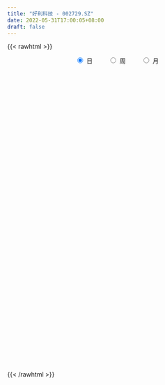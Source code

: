 ```yaml
---
title: "好利科技 - 002729.SZ"
date: 2022-05-31T17:00:05+08:00
draft: false
---
```

{{< rawhtml >}}
    <div style="text-align: center">
        <label style="padding: 1rem;"><input style="margin-right: .5rem" type="radio" name="period" value="D" checked onclick="period_change(this)">日</label>
        <label style="padding: 1rem;"><input style="margin-right: .5rem" type="radio" name="period" value="W" onclick="period_change(this)">周</label>
        <label style="padding: 1rem;"><input style="margin-right: .5rem" type="radio" name="period" value="M" onclick="period_change(this)">月</label>
    </div>
    <div id="chart" style="height: 700px;"></div> 
    <script type="text/javascript">
        const D_v = [3074.39,2770.0,2451.0,2017.0,1751.0,2435.0,2586.0,3120.4,1503.0,1823.0,2192.0,2906.0,2361.0,1801.0,1973.0,2060.0,2572.0,3441.17,2291.25,2416.0,1895.12,5010.0,2200.0,2001.0,2232.0,2864.0,9572.5,5749.0,5008.0,3368.08,1763.0,1751.0,2333.0,1383.0,2364.33,1664.62,3209.41,2954.1,1581.65,3452.1,2111.0,2391.0,4476.0,4175.07,2916.06,3120.0,2242.72,3349.0,2611.0,2837.1,1876.0,1924.79,2208.0,1683.72,1439.0,2188.0,1602.72,2815.13,2221.0,2141.0,2978.0,6154.0,2965.72,3014.01,2155.0,2495.0,4279.0,1723.0,5312.42,7880.0,4206.0,6319.0,6632.0,6608.0,2388.0,3276.0,4352.0,2719.72,3043.0,2332.17,5646.0,3361.88,7659.72,6168.64,5226.0,4041.0,2956.72,3595.37,11446.63,6573.0,9470.01,9021.06,10918.0,11367.51,7962.0,11688.69,18338.44,9422.05,12136.51,20733.91,17621.4,18722.77,10000.36,8730.6,7384.0,6807.6,5322.8,6034.4,8205.9,7756.2,10343.2,10905.8,11669.4,12933.2,15712.8,12595.54,31695.76,22799.97,20541.37,11255.8,12853.05,14949.51,13172.88,11224.2,11219.41,11266.2,9610.8,12490.03,15343.16,11999.0,7824.56,7067.71,7858.4,10310.51,14230.6,12734.65,5496.8,12161.0,6199.59,8941.7,6449.31,5151.04,5921.94,6282.0,5970.6,4073.8,5286.8,5178.0,7155.0,7036.12,5073.19,11076.8,6133.8,5896.61,7667.2,12416.43,16530.8,8451.2,3431.7,3585.56,5597.85,8231.4,7328.11,6330.21,5528.4,6517.2,12587.8,11225.59,14463.4,8851.6,6156.51,6691.9,2660.6,6348.2,3077.4,3645.11,4104.0,3143.4,3907.2,2018.2,2313.4,2828.4,2262.3,4360.5,3471.94,3904.59,6116.6,3487.0,4574.8,5894.4,3534.0,3376.2,4489.8,5570.8,6117.99,7564.8,5155.8,10338.58,6003.99,8511.82,8397.03,7675.6,5306.59,4117.23,3466.2,7325.2,9341.25,6165.68,4928.99,5503.48,5354.27,3930.8,4950.6,4334.0,7986.8,5077.59,7165.4,5569.05,4820.56,4929.0,5088.8,6511.0,7040.19,10607.6,10275.8,9898.36,11497.3,9999.19,12870.79,12844.59,17559.2,8592.8,6939.36,7202.6,9230.0,9937.0,7066.3,6293.56,5388.23,5585.0,6950.4,5934.63,12770.76,10575.2,10630.1,10338.56,33110.78,31221.17,42574.1,45295.21]
const D_histogram = [0.0,0.0291582906,0.0572242301,0.0843758963,0.0902063331,0.0835274949,0.0805528963,0.1272569957,0.1586197633,0.1405556828,0.1613805706,0.2124151755,0.2227274125,0.2133023047,0.2060964683,0.1846947058,0.1774259716,0.1666881495,0.1319801453,0.0843219504,0.049551537,0.0090610276,-0.0183240818,-0.0524315464,-0.0715121039,-0.0923276712,-0.0636809981,-0.0815361515,-0.0412365416,-0.0485875176,-0.0447208324,-0.0330113122,-0.0219407162,-0.0318651906,-0.0753329499,-0.0917769189,-0.0664970574,-0.0718690168,-0.0905383589,-0.1127132213,-0.1379442273,-0.1785019162,-0.217007204,-0.1924327446,-0.1455910472,-0.1452839995,-0.1341598731,-0.1644091904,-0.2665189146,-0.2093319307,-0.1629031781,-0.1157010277,-0.0880172,-0.0660574738,-0.0838049707,-0.1061607616,-0.1222435881,-0.0949631923,-0.0973534512,-0.1189061048,-0.1291790806,-0.1497883096,-0.16633479,-0.1845638694,-0.1769314834,-0.180904591,-0.1459270998,-0.1108391595,0.0112016925,0.20685966,0.3581208499,0.4071474141,0.4875465585,0.423135065,0.3789059166,0.316406932,0.2824026819,0.250064408,0.200750315,0.1538620307,0.1744446657,0.1888767768,0.2073799773,0.2552698356,0.2728823019,0.2558366444,0.2337923075,0.2197292598,0.3367727087,0.3699267319,0.4710491624,0.5728326685,0.6971135935,0.7352771744,0.6824939538,0.7052616157,0.8019638072,0.7905248738,0.8275275614,0.6772775001,0.4332245168,0.2040870674,0.0226484126,-0.1041176287,-0.2293002962,-0.3202403894,-0.380391718,-0.4357321463,-0.3846074815,-0.4095930371,-0.3996294184,-0.3278048559,-0.3127606935,-0.3991133745,-0.5257142764,-0.4801686842,-0.2220808563,0.0438820159,0.2299009771,0.2955486276,0.3326890301,0.4264757883,0.4196908691,0.3294852114,0.2835064297,0.1783057596,0.1170373751,0.1245405326,-0.0106000458,-0.0442436306,-0.0558023849,-0.108307049,-0.1987928204,-0.1828052904,-0.2032502389,-0.3005167203,-0.3571866793,-0.3680340982,-0.371727732,-0.3992527682,-0.3908605554,-0.3805650193,-0.3821505508,-0.3749125513,-0.4210194874,-0.4474076273,-0.4871131376,-0.4592219231,-0.468511738,-0.4963601982,-0.523038864,-0.6063822781,-0.6161063759,-0.5994713339,-0.4617978217,-0.3144128876,-0.1009420266,-0.0057053716,0.0506500427,0.1012637688,0.1434801301,0.1453461057,0.1240448571,0.086504058,0.0297064108,-0.0687983445,-0.1823801302,-0.2926603139,-0.2304116199,-0.2848486626,-0.3246798408,-0.3672063816,-0.3439002338,-0.2382878793,-0.1498985206,-0.0695761262,-0.0085728296,0.0071489745,-0.0140093603,-0.0188517683,-0.0208289751,-0.0342609169,-0.003674298,0.0420582724,0.0558620206,0.0424206992,-0.0162073219,-0.0726055779,-0.1768147722,-0.1774897939,-0.2066436469,-0.2222920785,-0.2019833661,-0.1954795596,-0.2032673932,-0.2574320097,-0.2172613488,-0.0902176682,-0.0708929769,-0.1505683927,-0.2335302507,-0.1643373932,-0.0400437986,0.0676890982,0.139456781,0.2292744984,0.2371062956,0.2666284274,0.2654706836,0.2100774791,0.1792750769,0.1548809958,0.1596800112,0.1642922327,0.147111311,0.1525741168,0.1058632621,0.1556554951,0.2029804284,0.2592171309,0.3053753723,0.3906023505,0.4030614194,0.4946981634,0.4972899327,0.4217409188,0.2466071094,0.0412867513,-0.1295269844,-0.07035197,0.0962104698,0.2024296512,0.2462901617,0.2788373585,0.289188352,0.3022944063,0.2130048095,0.138397496,0.0606339402,0.0186537717,0.0255108035,0.0504350889,0.1956666133,0.3386838905,0.3661068674,0.4381446183,0.6565391783,1.0449816207,1.3277238007,1.5991192773]
const D_fast = [0.0,0.0364478632,0.0788198602,0.1270655005,0.1554475206,0.1696505561,0.1868141816,0.2653325299,0.3363502384,0.3534250785,0.414595109,0.5187335078,0.5847275979,0.6286280662,0.6729463469,0.6977182609,0.7348060196,0.7657402349,0.764027267,0.7374495597,0.7150670305,0.676841778,0.6448756482,0.597660297,0.5607017135,0.5168042284,0.5295306519,0.4912914607,0.5212819352,0.5017840798,0.4944705569,0.4979272491,0.503512666,0.485621894,0.4233208971,0.3839326985,0.3925882956,0.369249082,0.3279451501,0.2775919824,0.2178749197,0.1326917517,0.0399346628,0.0164009361,0.0268448717,-0.0091690804,-0.0315849223,-0.1029365372,-0.2716759901,-0.2668219889,-0.2611190308,-0.2428421374,-0.2371626096,-0.2317172518,-0.2704159915,-0.3193119728,-0.3659556963,-0.3624160985,-0.3891447203,-0.4404239,-0.482991646,-0.5410479524,-0.5991781303,-0.6635481771,-0.7001486618,-0.7493479173,-0.750852201,-0.7434740506,-0.6186327755,-0.371259893,-0.1304684906,0.0203449272,0.2226307112,0.264002984,0.3145003147,0.3311030631,0.3676994835,0.3978773116,0.3987507973,0.3903280206,0.4545218221,0.5161731273,0.5865213223,0.6982286394,0.7840616812,0.8309751848,0.8673789248,0.908248192,1.109484818,1.2351205243,1.4540052454,1.6989969187,1.997556242,2.2195391164,2.3373793843,2.5364624502,2.8336555935,3.0198478785,3.2637324565,3.2828017702,3.1470549161,2.9689392336,2.793162682,2.6403672335,2.4578594919,2.2868593014,2.1316100432,1.9673365784,1.9223093728,1.794925558,1.704981822,1.6948551705,1.6317091596,1.4455781349,1.187548664,1.1130520851,1.315619699,1.5925530751,1.8360472806,1.975582088,2.0958947481,2.2963004533,2.3944382513,2.3866038965,2.4115017223,2.3508774921,2.3188684514,2.357506742,2.2197161521,2.1750116597,2.1495023092,2.0699208829,1.9297369063,1.9000231138,1.8287656055,1.656369944,1.5104033152,1.4075473717,1.3109218049,1.1835835767,1.0942606507,1.0094149319,0.9122917627,0.8258016244,0.6744398165,0.5361997697,0.374715975,0.2878017088,0.1613839593,0.0094454496,-0.1479929322,-0.3829319158,-0.5466826076,-0.6799153991,-0.6576913423,-0.5889096301,-0.4006742758,-0.3068639636,-0.2378460386,-0.1619163704,-0.0838299766,-0.0456274746,-0.0359175089,-0.0518322935,-0.1012033379,-0.2169076794,-0.3760844977,-0.5595297598,-0.5548839708,-0.6805331792,-0.8015343176,-0.9358624538,-0.9985313644,-0.9524909797,-0.9015762512,-0.8386478883,-0.7797877991,-0.7622787514,-0.7869394262,-0.7964947763,-0.803679227,-0.8256763979,-0.7960083536,-0.7397612151,-0.7119919617,-0.7148281083,-0.7775079598,-0.8520576103,-1.0004704977,-1.0455179678,-1.1263327325,-1.1975541837,-1.2277413129,-1.2701073963,-1.3287120783,-1.4472346971,-1.4613793734,-1.3568901099,-1.3552886628,-1.4726061768,-1.6139505975,-1.5858420883,-1.4715594434,-1.346904272,-1.240272394,-1.093136052,-1.0260276809,-0.9298484422,-0.8646385151,-0.8675123498,-0.8534959827,-0.839169815,-0.7944507968,-0.748765517,-0.729168611,-0.685562276,-0.7058073152,-0.6171012085,-0.519031168,-0.3979901829,-0.2754880984,-0.0926105325,0.0206138913,0.2359251761,0.3628394286,0.3927256443,0.2792436123,0.084244942,-0.1189505398,-0.0773635179,0.1132515394,0.2700781336,0.3755111846,0.4777677209,0.5604158025,0.6490954584,0.6130570639,0.5730491245,0.5104440537,0.4731273281,0.4863620608,0.5238951184,0.7180432961,0.9457315459,1.0646812397,1.2462551452,1.6287844997,2.2784723473,2.8931454774,3.5643207734]
const D_slow = [0.0,0.0072895726,0.0215956302,0.0426896042,0.0652411875,0.0861230612,0.1062612853,0.1380755342,0.1777304751,0.2128693957,0.2532145384,0.3063183323,0.3620001854,0.4153257616,0.4668498786,0.5130235551,0.557380048,0.5990520854,0.6320471217,0.6531276093,0.6655154935,0.6677807504,0.66319973,0.6500918434,0.6322138174,0.6091318996,0.5932116501,0.5728276122,0.5625184768,0.5503715974,0.5391913893,0.5309385612,0.5254533822,0.5174870846,0.4986538471,0.4757096173,0.459085353,0.4411180988,0.4184835091,0.3903052037,0.3558191469,0.3111936679,0.2569418669,0.2088336807,0.1724359189,0.1361149191,0.1025749508,0.0614726532,-0.0051570755,-0.0574900582,-0.0982158527,-0.1271411096,-0.1491454096,-0.1656597781,-0.1866110207,-0.2131512111,-0.2437121082,-0.2674529063,-0.2917912691,-0.3215177952,-0.3538125654,-0.3912596428,-0.4328433403,-0.4789843077,-0.5232171785,-0.5684433263,-0.6049251012,-0.6326348911,-0.629834468,-0.578119553,-0.4885893405,-0.386802487,-0.2649158473,-0.1591320811,-0.0644056019,0.0146961311,0.0852968016,0.1478129036,0.1980004823,0.23646599,0.2800771564,0.3272963506,0.3791413449,0.4429588038,0.5111793793,0.5751385404,0.6335866173,0.6885189322,0.7727121094,0.8651937924,0.982956083,1.1261642501,1.3004426485,1.4842619421,1.6548854305,1.8312008344,2.0316917862,2.2293230047,2.4362048951,2.6055242701,2.7138303993,2.7648521662,2.7705142693,2.7444848621,2.6871597881,2.6070996908,2.5120017613,2.4030687247,2.3069168543,2.204518595,2.1046112404,2.0226600265,1.9444698531,1.8446915095,1.7132629404,1.5932207693,1.5377005552,1.5486710592,1.6061463035,1.6800334604,1.7632057179,1.869824665,1.9747473823,2.0571186851,2.1279952926,2.1725717325,2.2018310762,2.2329662094,2.2303161979,2.2192552903,2.2053046941,2.1782279318,2.1285297267,2.0828284041,2.0320158444,1.9568866643,1.8675899945,1.77558147,1.682649537,1.5828363449,1.4851212061,1.3899799512,1.2944423135,1.2007141757,1.0954593039,0.983607397,0.8618291126,0.7470236318,0.6298956973,0.5058056478,0.3750459318,0.2234503623,0.0694237683,-0.0804440652,-0.1958935206,-0.2744967425,-0.2997322492,-0.3011585921,-0.2884960814,-0.2631801392,-0.2273101067,-0.1909735802,-0.159962366,-0.1383363515,-0.1309097488,-0.1481093349,-0.1937043675,-0.2668694459,-0.3244723509,-0.3956845166,-0.4768544768,-0.5686560722,-0.6546311306,-0.7142031004,-0.7516777306,-0.7690717621,-0.7712149695,-0.7694277259,-0.772930066,-0.777643008,-0.7828502518,-0.791415481,-0.7923340555,-0.7818194875,-0.7678539823,-0.7572488075,-0.761300638,-0.7794520324,-0.8236557255,-0.8680281739,-0.9196890857,-0.9752621053,-1.0257579468,-1.0746278367,-1.125444685,-1.1898026874,-1.2441180246,-1.2666724417,-1.2843956859,-1.3220377841,-1.3804203468,-1.4215046951,-1.4315156447,-1.4145933702,-1.3797291749,-1.3224105504,-1.2631339765,-1.1964768696,-1.1301091987,-1.0775898289,-1.0327710597,-0.9940508107,-0.954130808,-0.9130577498,-0.876279922,-0.8381363928,-0.8116705773,-0.7727567035,-0.7220115964,-0.6572073137,-0.5808634707,-0.483212883,-0.3824475282,-0.2587729873,-0.1344505041,-0.0290152744,0.0326365029,0.0429581907,0.0105764446,-0.0070115479,0.0170410696,0.0676484824,0.1292210228,0.1989303624,0.2712274505,0.346801052,0.4000522544,0.4346516284,0.4498101135,0.4544735564,0.4608512573,0.4734600295,0.5223766828,0.6070476554,0.6985743723,0.8081105269,0.9722453214,1.2334907266,1.5654216768,1.9652014961]
const D_data = [['2021-05-20', 32.1105, 31.4894, 31.3966, 32.1247],['2021-05-21', 31.4894, 31.9463, 31.318, 32.0533],['2021-05-24', 32.0676, 32.1247, 31.7464, 32.239],['2021-05-25', 32.1247, 32.3246, 31.9248, 32.3746],['2021-05-26', 32.3389, 32.2247, 32.1105, 32.4817],['2021-05-27', 31.9891, 32.1462, 31.8606, 32.3318],['2021-05-28', 31.8963, 32.2461, 31.4465, 32.4531],['2021-05-31', 32.2318, 33.0885, 32.1533, 33.1884],['2021-06-01', 33.0885, 33.2455, 32.6245, 33.2527],['2021-06-02', 33.2455, 32.8101, 32.7101, 33.374],['2021-06-03', 32.8101, 33.4597, 32.6316, 33.5596],['2021-06-04', 33.4668, 34.2236, 33.2455, 34.5162],['2021-06-07', 34.2949, 34.1022, 34.0522, 34.9803],['2021-06-08', 34.5162, 34.0879, 33.9808, 34.5162],['2021-06-09', 34.0736, 34.3021, 33.8238, 34.4805],['2021-06-10', 34.4449, 34.2735, 34.195, 34.8304],['2021-06-11', 34.3877, 34.5948, 34.0522, 34.8375],['2021-06-15', 34.5948, 34.7233, 34.2664, 35.123],['2021-06-16', 34.8719, 34.5074, 34.4074, 35.0148],['2021-06-17', 34.5074, 34.3002, 34.1859, 34.729],['2021-06-18', 34.2216, 34.386, 33.5356, 34.586],['2021-06-21', 34.386, 34.2288, 34.0787, 35.3721],['2021-06-22', 34.2359, 34.3002, 34.2073, 34.8004],['2021-06-23', 34.6575, 34.1144, 34.0787, 34.6575],['2021-06-24', 34.1144, 34.2002, 33.8786, 34.586],['2021-06-25', 34.3002, 34.093, 33.357, 34.3145],['2021-06-28', 34.093, 34.7575, 33.2998, 35.6436],['2021-06-29', 34.7218, 34.2288, 33.6499, 35.2649],['2021-06-30', 34.0858, 35.0505, 33.7428, 35.072],['2021-07-01', 35.0863, 34.586, 34.3002, 35.3578],['2021-07-02', 34.929, 34.7575, 34.4717, 35.0148],['2021-07-05', 34.729, 34.9433, 34.486, 35.0077],['2021-07-06', 34.5217, 35.0505, 34.5217, 35.0863],['2021-07-07', 34.4074, 34.8433, 34.4074, 35.0077],['2021-07-08', 34.879, 34.3074, 34.0144, 34.929],['2021-07-09', 34.0144, 34.486, 34.0144, 34.729],['2021-07-12', 34.8719, 35.0362, 34.1573, 35.1077],['2021-07-13', 35.0291, 34.7147, 34.5146, 35.072],['2021-07-14', 34.0144, 34.4789, 34.0144, 34.8004],['2021-07-15', 34.7575, 34.3002, 33.6857, 34.8647],['2021-07-16', 33.9429, 34.0858, 33.9429, 34.6932],['2021-07-19', 34.2931, 33.6356, 33.5142, 34.2931],['2021-07-20', 33.6356, 33.3284, 32.7567, 33.7929],['2021-07-21', 33.6928, 33.9501, 33.3712, 36.3725],['2021-07-22', 33.7929, 34.3145, 33.7857, 34.7218],['2021-07-23', 34.3002, 33.7643, 33.6714, 34.3502],['2021-07-26', 34.0144, 33.8357, 33.2426, 34.0144],['2021-07-27', 33.8143, 33.1569, 32.9925, 33.9358],['2021-07-28', 33.1354, 31.7277, 30.7273, 33.1783],['2021-07-29', 31.6062, 33.407, 31.6062, 33.5142],['2021-07-30', 33.4499, 33.3927, 33.0282, 34.1859],['2021-08-02', 33.3927, 33.5285, 33.0854, 34.0001],['2021-08-03', 33.5285, 33.3855, 33.1997, 34.0573],['2021-08-04', 33.6571, 33.3641, 33.1569, 33.6571],['2021-08-05', 33.357, 32.7924, 32.7567, 33.357],['2021-08-06', 32.9425, 32.5209, 32.2136, 33.2212],['2021-08-09', 32.528, 32.3708, 31.9421, 32.5352],['2021-08-10', 32.1564, 32.821, 31.9421, 32.871],['2021-08-11', 32.6781, 32.3994, 32.1779, 32.7781],['2021-08-12', 32.1779, 31.9635, 31.9492, 32.378],['2021-08-13', 31.9635, 31.8706, 31.7992, 32.2065],['2021-08-16', 31.9278, 31.4919, 31.4133, 31.9278],['2021-08-17', 31.4919, 31.2561, 30.8702, 31.8277],['2021-08-18', 31.0846, 30.9345, 30.0127, 31.0846],['2021-08-19', 30.9345, 31.0131, 30.4414, 31.0846],['2021-08-20', 30.9416, 30.6558, 30.2628, 30.9416],['2021-08-23', 30.7273, 31.0131, 30.3771, 31.3704],['2021-08-24', 31.0989, 31.0131, 30.7916, 31.2275],['2021-08-25', 31.156, 32.3994, 31.0989, 32.8496],['2021-08-26', 32.3994, 34.1859, 32.2708, 34.7861],['2021-08-27', 34.0001, 34.7218, 33.9786, 34.8147],['2021-08-30', 34.729, 34.2288, 33.7285, 34.9648],['2021-08-31', 34.3002, 35.2863, 34.3002, 35.5079],['2021-09-01', 35.6222, 33.85, 33.7285, 35.7222],['2021-09-02', 33.8357, 34.1144, 33.6214, 35.0005],['2021-09-03', 34.4288, 33.8715, 33.3855, 34.4288],['2021-09-06', 33.5928, 34.2145, 33.5928, 35.2292],['2021-09-07', 34.2288, 34.2859, 33.9072, 34.779],['2021-09-08', 34.1573, 34.0573, 33.8357, 34.3502],['2021-09-09', 33.6857, 34.0001, 33.6857, 34.5575],['2021-09-10', 33.75, 34.9433, 33.5713, 35.6008],['2021-09-13', 34.9433, 35.1506, 34.6718, 35.3507],['2021-09-14', 35.3006, 35.5007, 34.7861, 36.8013],['2021-09-15', 35.5007, 36.2939, 35.3721, 36.3582],['2021-09-16', 36.3582, 36.3725, 35.9581, 36.9799],['2021-09-17', 37.0728, 36.2296, 35.7365, 37.0728],['2021-09-22', 36.0867, 36.3439, 35.4578, 36.444],['2021-09-23', 36.4583, 36.6226, 36.0867, 36.8013],['2021-09-24', 36.6226, 38.8736, 36.0581, 39.1237],['2021-09-27', 39.1594, 38.6306, 37.8732, 39.2952],['2021-09-28', 38.5877, 40.317, 38.2447, 41.3389],['2021-09-29', 39.8311, 41.4461, 39.5524, 41.589],['2021-09-30', 41.5533, 43.0253, 41.5533, 43.5827],['2021-10-08', 44.04, 43.1611, 41.5747, 44.04],['2021-10-11', 43.154, 42.7752, 41.8105, 43.4398],['2021-10-12', 42.518, 44.4474, 42.5108, 45.655],['2021-10-13', 44.4, 46.58, 43.06, 47.45],['2021-10-14', 45.82, 46.4, 45.52, 47.08],['2021-10-15', 46.8, 48.06, 45.92, 48.72],['2021-10-18', 48.1, 46.37, 45.51, 48.7],['2021-10-19', 45.94, 44.95, 44.7, 47.15],['2021-10-20', 44.5, 44.5, 43.28, 47.0],['2021-10-21', 44.8, 44.47, 44.07, 45.4],['2021-10-22', 44.8, 44.68, 43.4, 45.46],['2021-10-25', 46.0, 44.27, 43.94, 46.0],['2021-10-26', 44.21, 44.27, 43.66, 44.92],['2021-10-27', 44.49, 44.33, 43.7, 45.02],['2021-10-28', 44.08, 44.1, 43.8, 44.8],['2021-10-29', 44.08, 45.43, 43.79, 45.68],['2021-11-01', 45.43, 44.55, 44.32, 45.43],['2021-11-02', 44.7, 44.93, 44.0, 45.81],['2021-11-03', 44.88, 45.93, 44.35, 46.4],['2021-11-04', 45.95, 45.48, 45.21, 46.86],['2021-11-05', 45.48, 44.0, 43.45, 46.1],['2021-11-08', 44.07, 42.8, 41.29, 44.07],['2021-11-09', 42.84, 44.57, 42.83, 44.62],['2021-11-10', 45.0, 48.0, 44.04, 48.0],['2021-11-11', 48.91, 49.67, 47.18, 49.74],['2021-11-12', 49.6, 50.23, 48.9, 51.6],['2021-11-15', 50.0, 49.85, 49.22, 50.69],['2021-11-16', 49.99, 50.27, 48.89, 50.33],['2021-11-17', 50.3, 51.9, 49.5, 52.2],['2021-11-18', 52.65, 51.49, 51.1, 52.8],['2021-11-19', 51.5, 50.77, 49.75, 51.7],['2021-11-22', 50.77, 51.5, 50.73, 52.1],['2021-11-23', 52.1, 50.84, 50.15, 52.1],['2021-11-24', 50.94, 51.37, 50.05, 51.8],['2021-11-25', 51.6, 52.5, 51.0, 52.98],['2021-11-26', 52.9, 50.73, 50.05, 52.9],['2021-11-29', 50.23, 51.84, 49.8, 52.22],['2021-11-30', 51.95, 52.27, 51.37, 52.46],['2021-12-01', 52.58, 51.83, 51.4, 52.58],['2021-12-02', 52.18, 51.15, 50.64, 52.18],['2021-12-03', 51.04, 52.43, 50.75, 52.95],['2021-12-06', 54.22, 52.1, 51.38, 54.75],['2021-12-07', 52.58, 50.9, 50.35, 52.58],['2021-12-08', 51.57, 51.0, 50.5, 51.57],['2021-12-09', 51.4, 51.36, 50.46, 52.39],['2021-12-10', 51.4, 51.36, 50.78, 51.46],['2021-12-13', 51.5, 50.9, 50.21, 51.5],['2021-12-14', 50.9, 51.2, 50.48, 51.59],['2021-12-15', 50.9, 51.17, 50.5, 51.35],['2021-12-16', 51.25, 50.93, 50.5, 51.28],['2021-12-17', 50.93, 50.93, 50.0, 51.25],['2021-12-20', 50.8, 50.0, 49.65, 50.89],['2021-12-21', 50.5, 49.85, 49.5, 50.5],['2021-12-22', 50.2, 49.26, 49.1, 50.2],['2021-12-23', 49.6, 49.81, 49.01, 50.43],['2021-12-24', 49.68, 49.12, 48.75, 50.02],['2021-12-27', 49.12, 48.48, 47.92, 49.29],['2021-12-28', 48.86, 48.0, 47.9, 48.86],['2021-12-29', 48.08, 46.58, 45.8, 48.3],['2021-12-30', 46.57, 46.78, 46.29, 47.22],['2021-12-31', 46.88, 46.64, 46.3, 46.98],['2022-01-04', 46.64, 48.13, 46.62, 48.34],['2022-01-05', 48.13, 48.68, 47.51, 50.33],['2022-01-06', 48.18, 50.28, 47.5, 50.65],['2022-01-07', 50.1, 49.55, 49.36, 50.6],['2022-01-10', 49.4, 49.45, 49.06, 49.96],['2022-01-11', 49.45, 49.69, 49.34, 50.02],['2022-01-12', 50.15, 49.9, 49.19, 50.36],['2022-01-13', 49.9, 49.6, 49.0, 50.39],['2022-01-14', 49.6, 49.34, 48.76, 50.6],['2022-01-17', 49.34, 49.04, 48.41, 50.57],['2022-01-18', 49.04, 48.57, 47.77, 49.19],['2022-01-19', 48.69, 47.59, 47.31, 48.71],['2022-01-20', 47.59, 46.7, 46.13, 47.59],['2022-01-21', 46.5, 45.91, 45.04, 47.3],['2022-01-24', 46.18, 47.69, 45.64, 48.38],['2022-01-25', 47.68, 45.99, 45.68, 47.69],['2022-01-26', 46.5, 45.61, 45.15, 46.98],['2022-01-27', 45.62, 45.0, 44.64, 46.14],['2022-01-28', 45.0, 45.4, 44.45, 45.61],['2022-02-07', 45.4, 46.45, 45.4, 46.96],['2022-02-08', 46.45, 46.5, 45.88, 46.9],['2022-02-09', 46.5, 46.66, 46.35, 47.09],['2022-02-10', 46.53, 46.66, 46.3, 46.96],['2022-02-11', 46.65, 46.19, 45.81, 46.7],['2022-02-14', 46.5, 45.6, 45.1, 46.56],['2022-02-15', 45.5, 45.61, 44.25, 45.78],['2022-02-16', 45.8, 45.5, 45.2, 45.95],['2022-02-17', 45.65, 45.18, 45.15, 45.7],['2022-02-18', 45.48, 45.65, 45.02, 45.74],['2022-02-21', 45.73, 45.95, 45.71, 46.8],['2022-02-22', 46.2, 45.64, 45.21, 46.2],['2022-02-23', 45.79, 45.23, 45.0, 45.79],['2022-02-24', 45.08, 44.37, 43.7, 45.3],['2022-02-25', 44.37, 43.94, 43.0, 44.68],['2022-02-28', 44.4, 42.69, 42.5, 44.4],['2022-03-01', 42.88, 43.44, 42.82, 43.96],['2022-03-02', 43.43, 42.72, 42.37, 43.43],['2022-03-03', 42.72, 42.46, 41.92, 42.96],['2022-03-04', 42.5, 42.61, 42.01, 43.43],['2022-03-07', 42.55, 42.2, 41.9, 42.7],['2022-03-08', 41.93, 41.7, 41.3, 42.2],['2022-03-09', 42.3, 40.6, 38.87, 42.3],['2022-03-10', 40.88, 41.38, 40.58, 41.84],['2022-03-11', 41.98, 42.62, 40.56, 42.8],['2022-03-14', 42.01, 41.42, 41.42, 42.55],['2022-03-15', 41.35, 39.74, 39.0, 41.35],['2022-03-16', 39.74, 38.91, 37.5, 40.29],['2022-03-17', 39.07, 40.42, 38.67, 40.9],['2022-03-18', 40.4, 41.35, 40.02, 41.42],['2022-03-21', 41.25, 41.58, 41.0, 41.69],['2022-03-22', 41.61, 41.5, 41.02, 41.75],['2022-03-23', 41.55, 42.12, 41.16, 42.52],['2022-03-24', 42.11, 41.36, 40.79, 42.22],['2022-03-25', 41.3, 41.76, 41.29, 42.35],['2022-03-28', 41.88, 41.5, 40.95, 42.12],['2022-03-29', 41.91, 40.7, 40.3, 41.91],['2022-03-30', 40.75, 40.78, 40.12, 41.0],['2022-03-31', 40.92, 40.7, 40.31, 40.96],['2022-04-01', 40.98, 41.0, 40.5, 41.15],['2022-04-06', 40.6, 41.02, 40.32, 41.28],['2022-04-07', 41.1, 40.71, 40.1, 42.49],['2022-04-08', 40.71, 40.96, 40.55, 41.49],['2022-04-11', 41.48, 40.18, 39.6, 41.48],['2022-04-12', 40.16, 41.39, 39.72, 41.47],['2022-04-13', 41.4, 41.66, 40.81, 42.3],['2022-04-14', 41.66, 42.14, 41.25, 42.18],['2022-04-15', 41.99, 42.43, 41.63, 42.88],['2022-04-18', 42.55, 43.48, 42.03, 43.48],['2022-04-19', 43.99, 43.09, 42.64, 43.99],['2022-04-20', 43.09, 44.68, 42.89, 44.68],['2022-04-21', 44.93, 44.19, 43.6, 44.95],['2022-04-22', 44.17, 43.37, 42.6, 44.17],['2022-04-25', 43.3, 41.71, 41.5, 43.3],['2022-04-26', 41.63, 40.42, 40.3, 42.1],['2022-04-27', 40.04, 39.8, 38.05, 40.28],['2022-04-28', 39.5, 42.3, 39.23, 42.31],['2022-04-29', 42.5, 44.27, 42.25, 44.8],['2022-05-05', 44.09, 44.38, 43.51, 44.62],['2022-05-06', 44.02, 44.2, 43.23, 44.39],['2022-05-09', 44.4, 44.5, 44.2, 45.1],['2022-05-10', 44.8, 44.6, 43.94, 45.15],['2022-05-11', 44.98, 44.98, 44.47, 45.4],['2022-05-12', 44.7, 43.75, 43.43, 45.15],['2022-05-13', 43.75, 43.69, 43.0, 44.0],['2022-05-16', 43.99, 43.38, 42.81, 44.48],['2022-05-17', 43.1, 43.6, 42.9, 43.66],['2022-05-18', 43.65, 44.2, 42.99, 44.4],['2022-05-19', 43.5, 44.61, 43.2, 44.95],['2022-05-20', 44.59, 46.75, 44.11, 46.75],['2022-05-23', 47.71, 47.8, 47.5, 48.91],['2022-05-24', 48.0, 47.19, 46.41, 48.3],['2022-05-25', 47.21, 48.45, 46.75, 48.66],['2022-05-26', 53.0, 51.64, 43.61, 53.0],['2022-05-27', 53.0, 56.26, 52.08, 56.79],['2022-05-30', 56.15, 57.91, 55.0, 60.0],['2022-05-31', 59.0, 60.7, 58.1, 60.9]]
const W_v = [14829.74,25191.72,9788.38,7098.65,14841.91,26022.77,12749.82,8515.85,20114.54,74384.16,50142.37,12836.01,23124.38,20104.99,24461.63,15821.44,14932.56,10666.84,10176.63,29141.46,38333.06,55932.0,24131.93,19124.94,30400.08,15218.53,9501.52,5904.64,5952.71,23608.23,9062.09,7100.0,6876.0,5385.63,13047.69,11801.75,7167.0,4940.0,181330.04,100276.3,154967.37,84004.14,135429.84,29265.15,85054.14,77186.26,47892.76,54352.08,123144.76,96560.64,123412.8,89960.79,64433.17,48731.08,40835.32,35570.64,25271.44,25481.45,28305.2,60440.62,45789.66,22969.38,35053.43,34190.78,56130.93,34943.64,73927.04,96768.71,67034.07,38632.72,33353.03,22984.32,22105.37,23601.98,15789.44,31977.13,33467.55,16501.74,22313.23,26006.6,39987.25,64067.06,91395.26,69306.41,64551.43,65779.63,91715.07,65657.2,60603.28,91730.13,26371.55,52020.78,19636.64,18730.67,79998.33,33953.93,35910.51,31949.18,27697.18,21356.47,16615.82,10715.03,23797.53,57107.61,33764.23,40445.15,40819.0,24289.81,27087.44,14060.01,32118.16,23115.28,4624.0,14568.35,19722.8,33005.11,23156.41,16872.06,11721.72,27358.63,26690.9,13263.06,12191.14,26926.58,37751.22,39860.35,34199.4,86368.54,35627.45,27169.22,26153.47,34257.24,46809.8,35014.61,25507.48,16885.1,20380.31,15751.0,15148.32,20024.98,14118.02,21624.75,11143.4,22386.04,37965.36,25225.99,33685.26,16015.23,17696.3,19784.18,25897.61,43719.45,40797.83,31476.19,35177.27,145262.33,63183.64,37280.06,23476.92,24256.61,45125.56,17194.23,76277.52,27278.61,10726.47,47518.74,39589.77,35450.47,39210.45,25031.0,17620.23,14716.91,31287.13,27991.99,15187.0,25758.6,33238.71,39637.4,16582.67,27989.2,18881.77,15788.73,13029.01,10021.0,23378.0,13380.04,20643.0,24900.4,24030.0,17049.08,12133.08,6466.03,7384.02,9049.1,2675.0,9276.24,9327.39,11240.0,11544.4,10767.0,10043.54,14307.0,25460.58,9495.95,13308.26,17078.13,12915.82,9443.51,11757.85,16783.73,23400.42,25223.0,18092.89,26457.24,17998.72,35982.07,11367.51,59547.69,75809.04,33754.7,53607.8,103345.44,63455.44,59929.6,45060.18,50822.64,32745.99,27664.2,35216.52,45065.63,28174.62,42189.2,38824.01,20318.11,13329.5,21340.63,21869.2,34747.97,35895.03,30415.56,24668.14,17398.39,27572.81,44332.95,64771.07,15532.16,39729.46,36629.02,95875.81,87869.31]
const W_histogram = [0.0,0.0447489459,-0.0968852754,-0.0674655904,-0.1243122596,-0.4742366764,-0.700512278,-0.7933390471,-0.5156186168,-0.308302452,-0.7862511131,-1.2354817269,-1.4828323434,-1.512201659,-1.4985885161,-1.4132514704,-1.2670255981,-1.0833354345,-0.8426079106,-0.6175513863,-0.1516485339,-0.0538290476,0.0480662341,0.1239949881,0.3323053913,0.4965431081,0.4478659546,0.4192952837,0.4002441863,0.3628104422,0.3457631091,0.3452176303,0.3506321249,0.3609711258,0.3739254456,0.3725201935,0.3803377752,-0.1425729914,-1.0608842712,-1.5095793628,-1.6215797121,-1.8224501653,-1.6992189842,-1.6529773161,-1.6307819091,-1.4854221358,-1.3605862415,-1.3623215291,-1.0186264847,-0.772714274,-0.3863884926,-0.1301854975,0.0771526551,0.1216669631,0.2003700953,0.2718668106,0.3907471021,0.4986295353,0.5837456174,0.6996241791,0.7086821159,0.6990617928,0.5872559065,0.5634009026,0.6141472817,0.6749241255,0.7858160376,0.957273907,0.9817223937,0.9926487886,0.9990675341,0.9387824569,0.8953430162,0.8318427532,0.8107510078,0.8608722574,0.8090062992,0.728572429,0.5901393127,0.5487793125,0.5664552271,0.6552219116,0.7447350488,0.7693331711,0.8631900535,0.9250484415,1.1965656848,1.2585301598,1.2470115023,1.3251513204,1.2173112267,1.0116590194,0.7667936166,0.5311258934,0.6436313751,0.5172964553,0.4123370257,0.359824752,0.2595315676,0.1634527677,0.1063777635,-0.0002288847,-0.0327109069,0.1476364033,0.2574443217,0.4922013929,0.4653867332,0.3608994225,0.2996857978,0.2221915832,0.0457558602,-0.1467205445,-0.26017133,-0.383020669,-0.621757522,-0.5349904688,-0.4203129371,-0.3791321319,-0.4025877396,-0.3130016306,-0.2338419758,-0.2189387427,-0.2486895303,-0.1065121083,0.2207873399,0.5073280021,0.6875738964,0.4659930313,0.3436650621,0.1213995992,0.0488382849,0.0110555754,0.1079738643,0.0325454411,-0.1129161161,-0.1884530691,-0.4422111751,-0.6546823739,-0.787266121,-0.8701273802,-0.9596073962,-1.0340731907,-1.0123938061,-0.9902082283,-0.8920469399,-0.8994198788,-0.753618835,-0.6110509761,-0.4468642812,-0.3578088677,-0.2923577119,-0.1000529715,-0.0235075935,-0.0157359153,0.1722518766,0.774104193,0.8644653113,0.8626052319,0.7928671973,0.7963350201,0.7557620813,0.6574656237,0.787689702,0.714028889,0.6779097847,0.6857081722,0.704491948,0.6628724486,0.6587820098,0.5944681859,0.5039903024,0.3505915861,0.1727451202,-0.2119531007,-0.4505285192,-0.5930904135,-0.5144873318,-0.4587524329,-0.4210457972,-0.2699159803,-0.3351870635,-0.3487645298,-0.3343570596,-0.2245001471,-0.3037969946,-0.3678716416,-0.2806298359,-0.2086210949,-0.3553863089,-0.370637566,-0.4043181003,-0.4099568815,-0.4104594099,-0.3726127939,-0.3268934591,-0.2286942465,-0.1286487006,-0.0387790114,0.14715681,0.2807122454,0.3367814282,0.3352034493,0.3579174833,0.3341174735,0.2734361433,0.1972185655,0.1116118541,-0.0075681205,-0.1273906931,-0.2770694584,-0.0999752823,-0.0408686433,0.0639443052,0.2054537619,0.4487226909,0.8382150885,1.0407438705,1.4170684355,1.3510274322,1.2716699261,1.0461050455,1.2271837186,1.2877267429,1.2295973576,1.2083738774,1.0318658161,0.805772706,0.4705479272,0.0406642609,-0.0821300242,-0.2049334753,-0.5263309043,-0.7678078139,-0.8618205195,-0.941390447,-1.0802577814,-1.2222990882,-1.2705822031,-1.3363591148,-1.2993931571,-1.2716728627,-1.202353597,-1.0114896529,-0.7859672349,-0.5513051428,-0.3838624528,-0.294534076,-0.030348616,0.74127794,1.4652637273]
const W_fast = [0.0,0.0559361823,-0.1099193578,-0.0973660703,-0.1852908045,-0.6537743904,-1.0551780615,-1.3463395923,-1.1975238163,-1.0672832645,-1.7417947038,-2.4998957494,-3.1179544517,-3.5253741821,-3.8864081682,-4.1543839901,-4.3249145174,-4.4120582123,-4.3819826661,-4.3113139883,-3.8833232694,-3.798961045,-3.6850492048,-3.5781217038,-3.2867349528,-2.998361459,-2.9350721238,-2.8588189738,-2.7778090246,-2.7245401582,-2.655146714,-2.5693877852,-2.4763152594,-2.375733477,-2.2692977959,-2.1775729996,-2.074670974,-2.6332249885,-3.8167573361,-4.6428472685,-5.1602425458,-5.8167255402,-6.1182991053,-6.4853017661,-6.8708018364,-7.0967975971,-7.3121082631,-7.654423933,-7.5653855098,-7.5126518676,-7.2229232093,-6.9992665886,-6.7726402722,-6.6977092235,-6.5689135674,-6.4294501494,-6.2128830824,-5.9803432654,-5.749290779,-5.4585061725,-5.2722777067,-5.1071325816,-5.0721244913,-4.9551292695,-4.75084607,-4.5213381949,-4.2139922734,-3.8032159272,-3.5333368421,-3.2742482501,-3.018062621,-2.843652084,-2.6632557706,-2.5187953454,-2.3371993387,-2.0718600248,-1.9214744082,-1.8197651712,-1.8106634594,-1.7148286314,-1.5555389101,-1.3029667476,-1.0272698483,-0.8103384332,-0.5006840374,-0.207563539,0.3630951255,0.7396921404,1.0399263585,1.4493540068,1.6458417197,1.6931042672,1.6399372686,1.5370510188,1.8104643442,1.8134535383,1.8115783651,1.8490222794,1.8136119869,1.7583963789,1.7279158156,1.6212519462,1.5805921973,1.7978486082,1.9720176071,2.3298250266,2.4193570501,2.4050945951,2.4188024198,2.396856101,2.231859343,2.0027028022,1.8242091842,1.6056046779,1.2114284445,1.1644478805,1.1740471778,1.1204449501,0.9963424075,1.0076781089,1.0283772697,0.9885458171,0.8966226469,1.0121720418,1.3946683251,1.8080409878,2.1601803561,2.0550977489,2.0186860453,1.8267704821,1.766418739,1.7313999234,1.8553116784,1.7880196154,1.6143290292,1.4916788089,1.1273679091,0.7512261169,0.4218258395,0.1214327352,-0.2079491298,-0.540933222,-0.7723522889,-0.9977187682,-1.1225692147,-1.3547971234,-1.3974007883,-1.4075956735,-1.3551250488,-1.3555218522,-1.3631601244,-1.1958686269,-1.1252001473,-1.1213624479,-0.8903116869,-0.0949333222,0.211544124,0.4253353524,0.5538141172,0.756365695,0.9047332766,0.9708032248,1.2979497287,1.402796138,1.5361544799,1.7153799103,1.9102866731,2.0343852859,2.1949903496,2.2792935721,2.3148132642,2.2490624444,2.1144022587,1.6767157626,1.3255082142,1.0346737166,0.9846549653,0.925701756,0.8581469424,0.9417977643,0.7927299151,0.6919613164,0.6227795217,0.6765113975,0.5212653013,0.3652227438,0.3823070906,0.4021605579,0.1665487666,0.058638118,-0.0761219413,-0.1842499429,-0.2873673238,-0.3426739062,-0.3786779362,-0.3376522853,-0.2697689145,-0.1895939782,0.0331310457,0.2368645425,0.3771290823,0.4593519658,0.5715453706,0.6312747292,0.6389524348,0.6120394984,0.5543357505,0.4332637457,0.2815934999,0.0626473699,0.2147477255,0.2636372037,0.3844362285,0.5773091257,0.9327587274,1.5318048972,1.9945196467,2.7251113206,2.9968271754,3.2353871508,3.2713485315,3.7592231343,4.1416978444,4.3909677984,4.6718377876,4.7532961803,4.7286462467,4.5110584497,4.0913408486,3.9480140575,3.7739772376,3.3209970825,2.8875682194,2.5781003839,2.2631828446,1.8542510649,1.406634986,1.0407063204,0.64083963,0.3529572985,0.0627593772,-0.1685097563,-0.2305182256,-0.2014876162,-0.1046518099,-0.033174733,-0.0174798752,0.2391184307,1.1960644717,2.2863661908]
const W_slow = [0.0,0.0111872365,-0.0130340824,-0.02990048,-0.0609785449,-0.179537714,-0.3546657835,-0.5530005453,-0.6819051995,-0.7589808125,-0.9555435907,-1.2644140225,-1.6351221083,-2.0131725231,-2.3878196521,-2.7411325197,-3.0578889192,-3.3287227778,-3.5393747555,-3.693762602,-3.7316747355,-3.7451319974,-3.7331154389,-3.7021166919,-3.6190403441,-3.4949045671,-3.3829380784,-3.2781142575,-3.1780532109,-3.0873506004,-3.0009098231,-2.9146054155,-2.8269473843,-2.7367046029,-2.6432232415,-2.5500931931,-2.4550087493,-2.4906519971,-2.7558730649,-3.1332679056,-3.5386628337,-3.994275375,-4.419080121,-4.8323244501,-5.2400199273,-5.6113754613,-5.9515220216,-6.2921024039,-6.5467590251,-6.7399375936,-6.8365347167,-6.8690810911,-6.8497929273,-6.8193761866,-6.7692836627,-6.7013169601,-6.6036301845,-6.4789728007,-6.3330363964,-6.1581303516,-5.9809598226,-5.8061943744,-5.6593803978,-5.5185301721,-5.3649933517,-5.1962623203,-4.9998083109,-4.7604898342,-4.5150592358,-4.2668970386,-4.0171301551,-3.7824345409,-3.5585987868,-3.3506380985,-3.1479503466,-2.9327322822,-2.7304807074,-2.5483376002,-2.400802772,-2.2636079439,-2.1219941371,-1.9581886592,-1.772004897,-1.5796716043,-1.3638740909,-1.1326119805,-0.8334705593,-0.5188380194,-0.2070851438,0.1242026863,0.428530493,0.6814452478,0.873143652,1.0059251254,1.1668329691,1.296157083,1.3992413394,1.4891975274,1.5540804193,1.5949436112,1.6215380521,1.6214808309,1.6133031042,1.650212205,1.7145732854,1.8376236336,1.9539703169,2.0441951726,2.119116622,2.1746645178,2.1861034828,2.1494233467,2.0843805142,1.9886253469,1.8331859665,1.6994383493,1.594360115,1.499577082,1.3989301471,1.3206797395,1.2622192455,1.2074845598,1.1453121772,1.1186841501,1.1738809851,1.3007129857,1.4726064597,1.5891047176,1.6750209831,1.7053708829,1.7175804541,1.720344348,1.747337814,1.7554741743,1.7272451453,1.680131878,1.5695790842,1.4059084908,1.2090919605,0.9915601155,0.7516582664,0.4931399687,0.2400415172,-0.0075105399,-0.2305222748,-0.4553772446,-0.6437819533,-0.7965446973,-0.9082607676,-0.9977129846,-1.0708024125,-1.0958156554,-1.1016925538,-1.1056265326,-1.0625635635,-0.8690375152,-0.6529211874,-0.4372698794,-0.2390530801,-0.0399693251,0.1489711953,0.3133376012,0.5102600267,0.6887672489,0.8582446951,1.0296717382,1.2057947252,1.3715128373,1.5362083397,1.6848253862,1.8108229618,1.8984708583,1.9416571384,1.8886688632,1.7760367334,1.6277641301,1.4991422971,1.3844541889,1.2791927396,1.2117137445,1.1279169786,1.0407258462,0.9571365813,0.9010115445,0.8250622959,0.7330943855,0.6629369265,0.6107816528,0.5219350756,0.4292756841,0.328196159,0.2257069386,0.1230920861,0.0299388877,-0.0517844771,-0.1089580388,-0.1411202139,-0.1508149668,-0.1140257643,-0.0438477029,0.0403476541,0.1241485165,0.2136278873,0.2971572557,0.3655162915,0.4148209329,0.4427238964,0.4408318663,0.408984193,0.3397168284,0.3147230078,0.304505847,0.3204919233,0.3718553638,0.4840360365,0.6935898086,0.9537757762,1.3080428851,1.6457997432,1.9637172247,2.2252434861,2.5320394157,2.8539711014,3.1613704408,3.4634639102,3.7214303642,3.9228735407,4.0405105225,4.0506765877,4.0301440817,3.9789107129,3.8473279868,3.6553760333,3.4399209034,3.2045732917,2.9345088463,2.6289340742,2.3112885235,1.9771987448,1.6523504555,1.3344322398,1.0338438406,0.7809714274,0.5844796187,0.4466533329,0.3506877198,0.2770542008,0.2694670467,0.4547865317,0.8211024636]
const W_data = [['2017-03-17', 60.2646, 61.0578, 59.7051, 62.3256],['2017-03-24', 60.5904, 61.759, 60.2008, 67.9845],['2017-03-31', 61.5465, 59.1385, 58.4373, 61.5465],['2017-04-07', 64.3016, 60.9091, 59.4926, 64.3016],['2017-04-14', 60.5904, 59.6697, 54.1949, 61.1428],['2017-04-21', 59.4926, 54.634, 51.6169, 59.7405],['2017-04-28', 54.1808, 54.1099, 52.1977, 55.236],['2017-05-05', 54.1099, 54.2516, 53.7629, 56.518],['2017-05-12', 53.5504, 58.7844, 51.7019, 62.0069],['2017-05-19', 58.7844, 58.7844, 53.8266, 64.4503],['2017-05-26', 56.6596, 48.8973, 48.7627, 58.8552],['2017-08-18', 43.9974, 45.7698, 43.9974, 47.4429],['2017-08-25', 45.0892, 45.1105, 44.0329, 45.7273],['2017-09-01', 45.1459, 45.628, 44.8765, 45.9116],['2017-09-08', 45.5429, 44.6, 43.7068, 45.5642],['2017-09-15', 44.4299, 44.2314, 43.2814, 44.4512],['2017-09-22', 44.3661, 44.1321, 43.8131, 45.1105],['2017-09-29', 44.3448, 44.0967, 43.8698, 44.3732],['2017-10-13', 44.118, 44.6993, 44.118, 45.231],['2017-10-20', 44.6993, 44.6638, 40.4101, 47.4996],['2017-10-27', 44.6638, 48.719, 44.6638, 50.3354],['2017-11-03', 48.9955, 45.0183, 44.3944, 53.1854],['2017-11-10', 44.6638, 45.075, 43.9762, 45.4933],['2017-11-17', 45.3657, 44.7702, 43.9549, 45.3657],['2017-11-24', 44.3519, 46.8616, 43.9762, 49.272],['2017-12-01', 47.0459, 47.1452, 46.0817, 47.4642],['2017-12-08', 47.131, 44.678, 44.3165, 47.131],['2017-12-15', 44.7844, 44.593, 44.4441, 46.734],['2017-12-22', 44.593, 44.4512, 42.1825, 44.9971],['2017-12-29', 44.4512, 43.9265, 41.9202, 44.6638],['2018-01-05', 43.9336, 43.884, 43.884, 44.1818],['2018-01-12', 43.9053, 43.8982, 43.884, 44.593],['2018-01-19', 43.9549, 43.8556, 43.8344, 44.0896],['2018-01-26', 43.8769, 43.8486, 43.8486, 44.0967],['2018-02-02', 43.8486, 43.8556, 43.8415, 47.8612],['2018-02-09', 43.8344, 43.6359, 43.0474, 44.3023],['2018-02-14', 43.6004, 43.7139, 43.6004, 43.8769],['2018-02-23', 39.3396, 35.405, 35.405, 39.3396],['2018-03-02', 31.8673, 25.6782, 24.955, 31.8673],['2018-03-09', 25.6994, 26.4013, 25.2315, 26.4297],['2018-03-16', 26.5856, 27.3655, 26.0894, 29.308],['2018-03-23', 26.8692, 23.4804, 23.4804, 28.1453],['2018-03-30', 22.4737, 25.3166, 21.1409, 28.3296],['2018-05-25', 23.1096, 22.8038, 22.7896, 24.6668],['2018-06-01', 22.3061, 20.6493, 19.8529, 22.4483],['2018-06-08', 20.6066, 20.6209, 19.3623, 22.1994],['2018-06-15', 20.4644, 19.1276, 18.9001, 20.9622],['2018-06-22', 18.957, 15.9065, 15.1528, 18.957],['2018-06-29', 15.9989, 19.2912, 15.8923, 20.2511],['2018-07-06', 18.9996, 17.997, 16.8522, 19.3054],['2018-07-13', 17.9899, 20.0378, 17.0584, 21.5097],['2018-07-20', 19.6111, 18.9641, 18.3881, 20.0805],['2018-07-27', 18.8432, 18.6085, 18.5588, 19.7534],['2018-08-03', 18.637, 16.3545, 15.6576, 18.7437],['2018-08-10', 15.9918, 16.2763, 15.3092, 16.4896],['2018-08-17', 16.2407, 15.8212, 15.8212, 16.9518],['2018-08-24', 16.1056, 16.2478, 15.615, 16.6745],['2018-08-31', 16.2763, 16.1483, 16.0061, 16.9233],['2018-09-07', 15.9918, 15.9065, 15.7287, 16.6247],['2018-09-14', 15.9065, 16.4611, 15.7927, 17.478],['2018-09-21', 16.4256, 15.1599, 14.1928, 16.4469],['2018-09-28', 15.0532, 14.6479, 14.4986, 15.615],['2018-10-12', 14.5768, 12.7352, 12.1094, 14.5768],['2018-10-19', 12.8489, 13.1334, 12.2445, 13.1547],['2018-10-26', 14.2213, 13.8373, 13.1334, 14.9892],['2018-11-02', 13.7946, 14.0293, 13.1902, 14.136],['2018-11-09', 14.0791, 14.9821, 13.8018, 15.9989],['2018-11-16', 14.911, 16.5109, 14.6693, 17.0584],['2018-11-23', 16.5251, 15.3163, 15.2097, 17.5988],['2018-11-30', 15.0746, 15.4088, 14.8612, 15.9776],['2018-12-07', 15.6292, 15.6079, 15.4514, 16.326],['2018-12-14', 15.2879, 14.847, 14.847, 16.07],['2018-12-21', 14.847, 14.9892, 14.6693, 15.5581],['2018-12-28', 14.9892, 14.6479, 14.4488, 15.551],['2019-01-04', 14.6479, 15.1457, 14.4702, 15.3945],['2019-01-11', 15.2665, 16.3545, 15.0603, 16.6176],['2019-01-18', 16.2123, 15.3377, 15.1599, 16.2123],['2019-01-25', 15.4159, 14.8612, 14.7901, 15.487],['2019-02-01', 15.0035, 13.7164, 13.2258, 15.1172],['2019-02-15', 13.8018, 14.5697, 13.7804, 14.9039],['2019-02-22', 14.5555, 15.3803, 14.5555, 15.7927],['2019-03-01', 15.4159, 16.7598, 15.4159, 17.0655],['2019-03-08', 16.9802, 17.5491, 16.5038, 19.0281],['2019-03-15', 17.6059, 17.414, 16.7882, 19.0707],['2019-03-22', 17.6699, 19.0494, 17.4211, 19.4121],['2019-03-29', 18.8005, 19.6111, 18.3455, 19.8174],['2019-04-04', 19.6965, 23.8562, 19.4192, 24.4606],['2019-04-12', 23.7993, 23.0243, 21.4386, 23.8135],['2019-04-19', 23.0385, 23.1949, 20.692, 24.4322],['2019-04-26', 23.3798, 25.5272, 22.9389, 27.2053],['2019-04-30', 25.5983, 24.1762, 22.6047, 26.2098],['2019-05-10', 23.4651, 23.074, 19.9098, 23.4651],['2019-05-17', 23.0171, 22.1852, 21.9719, 23.3016],['2019-05-24', 22.043, 21.6519, 20.6209, 22.2634],['2019-05-31', 21.0475, 26.3094, 21.0475, 26.6649],['2019-06-06', 26.6791, 23.9202, 23.9202, 27.0133],['2019-06-14', 23.8989, 24.1264, 23.6144, 25.1646],['2019-06-21', 24.5886, 24.873, 21.4812, 24.8872],['2019-06-28', 24.6739, 24.3255, 24.0055, 24.9939],['2019-07-05', 24.8588, 24.2402, 23.8278, 24.8801],['2019-07-12', 24.5803, 24.6516, 23.875, 24.8653],['2019-07-19', 24.6516, 23.8607, 23.7467, 24.6516],['2019-07-26', 23.8679, 24.6302, 22.0867, 24.7941],['2019-08-02', 25.1218, 27.9788, 24.9722, 28.6272],['2019-08-09', 27.929, 28.2852, 26.789, 29.1188],['2019-08-16', 28.1, 31.3417, 27.473, 32.1326],['2019-08-23', 31.0638, 29.2827, 28.8623, 31.3346],['2019-08-30', 28.8409, 28.5702, 27.8862, 29.1829],['2019-09-06', 28.6129, 29.2257, 28.3422, 30.7219],['2019-09-12', 29.3967, 29.1615, 28.2995, 29.7814],['2019-09-20', 29.1615, 27.6511, 25.5422, 29.4252],['2019-09-27', 28.0358, 26.7178, 25.0434, 28.3208],['2019-09-30', 26.7178, 27.017, 25.7915, 27.2877],['2019-10-11', 26.7605, 26.2903, 25.6918, 27.3875],['2019-10-18', 26.2974, 23.7254, 23.4618, 26.7035],['2019-10-25', 23.7467, 27.1809, 23.0984, 27.2735],['2019-11-01', 27.188, 27.929, 26.9101, 28.2567],['2019-11-08', 28.4491, 27.3305, 26.789, 28.4491],['2019-11-15', 27.2877, 26.4613, 26.162, 27.4017],['2019-11-22', 26.4684, 27.9646, 25.2002, 28.1427],['2019-11-29', 28.2852, 28.2567, 27.5086, 28.6414],['2019-12-06', 28.2567, 27.701, 27.1381, 28.4134],['2019-12-13', 27.6938, 27.0811, 26.3829, 28.1997],['2019-12-20', 27.074, 29.5605, 26.9315, 30.9926],['2019-12-27', 29.5605, 33.3651, 28.9763, 35.2674],['2020-01-03', 33.3651, 34.9896, 32.2252, 36.9631],['2020-01-10', 34.9112, 35.6023, 34.4338, 37.6186],['2020-01-17', 35.2674, 31.1351, 29.9666, 38.4451],['2020-01-23', 31.3488, 32.0043, 30.0806, 33.9565],['2020-02-07', 28.8053, 30.2445, 25.9269, 32.0613],['2020-02-14', 30.2089, 31.6338, 29.7244, 32.1397],['2020-02-21', 32.4175, 32.0399, 31.9331, 33.8924],['2020-02-28', 32.0257, 34.1845, 30.7361, 35.3814],['2020-03-06', 34.9112, 32.389, 32.0328, 35.1962],['2020-03-13', 32.0613, 31.128, 28.4989, 32.4033],['2020-03-20', 31.6979, 31.527, 29.6104, 32.0613],['2020-03-27', 31.3417, 28.3778, 28.3778, 31.3417],['2020-04-03', 28.4206, 27.4017, 26.3615, 29.1188],['2020-04-10', 27.7865, 27.074, 26.8246, 28.2353],['2020-04-17', 27.074, 26.6038, 25.7915, 27.6867],['2020-04-24', 26.3686, 25.4424, 25.4211, 26.9742],['2020-04-30', 25.7132, 24.4735, 22.1579, 25.7132],['2020-05-08', 24.5447, 24.7656, 24.4307, 25.649],['2020-05-15', 24.9936, 24.103, 23.9961, 25.7203],['2020-05-22', 23.9035, 24.6088, 23.6042, 27.6796],['2020-05-29', 24.7513, 22.7635, 22.2221, 24.7585],['2020-06-05', 22.8348, 24.3167, 22.6709, 26.9173],['2020-06-12', 24.7941, 24.4077, 23.9079, 25.4713],['2020-06-19', 24.3791, 24.9645, 23.6224, 25.35],['2020-06-24', 24.9145, 24.2506, 24.1721, 26.171],['2020-07-03', 23.7652, 23.9651, 23.5082, 24.629],['2020-07-10', 24.2006, 25.9425, 24.0293, 26.9562],['2020-07-17', 25.8997, 25.0145, 24.8431, 27.9914],['2020-07-24', 25.5499, 24.2078, 24.115, 26.842],['2020-07-31', 24.2149, 26.9063, 23.7794, 27.1418],['2020-08-07', 26.7706, 34.4805, 26.5921, 37.6074],['2020-08-14', 31.0325, 30.4971, 27.9271, 31.7178],['2020-08-21', 30.4971, 30.1973, 29.2692, 31.0539],['2020-08-28', 30.3115, 29.7689, 28.9979, 30.697],['2020-09-04', 30.0545, 31.1253, 29.7047, 31.5536],['2020-09-11', 31.2609, 31.1039, 29.9474, 32.8886],['2020-09-18', 31.2824, 30.6042, 29.9117, 31.8392],['2020-09-25', 30.697, 34.195, 30.3971, 35.687],['2020-09-30', 34.2664, 32.4817, 31.9106, 34.4092],['2020-10-09', 32.5531, 33.3241, 32.5531, 33.374],['2020-10-16', 33.4097, 34.4805, 32.5388, 35.3872],['2020-10-23', 34.5591, 35.4086, 34.1593, 36.0011],['2020-10-30', 35.4157, 35.3229, 34.7732, 36.4009],['2020-11-06', 35.2587, 36.408, 34.402, 37.1076],['2020-11-13', 36.408, 36.201, 35.8726, 37.1076],['2020-11-20', 36.4937, 36.1439, 34.0951, 36.765],['2020-11-27', 36.1582, 35.3015, 34.9017, 36.3938],['2020-12-04', 35.3087, 34.5805, 33.5668, 36.0511],['2020-12-11', 34.4449, 30.7184, 30.2829, 34.4449],['2020-12-18', 31.0539, 30.854, 29.9831, 31.3395],['2020-12-25', 30.854, 30.8469, 28.4197, 32.0391],['2020-12-31', 30.8469, 33.2241, 29.5476, 33.4668],['2021-01-08', 32.9029, 33.117, 31.1467, 34.0522],['2021-01-15', 33.117, 32.9814, 31.7678, 33.5168],['2021-01-22', 32.9457, 34.8161, 32.4817, 35.8798],['2021-01-29', 34.8161, 32.2604, 31.4822, 34.8375],['2021-02-05', 31.8035, 32.5745, 31.8035, 34.6233],['2021-02-10', 33.4954, 32.7958, 31.4751, 33.4954],['2021-02-19', 32.7886, 34.2378, 32.6958, 34.8375],['2021-02-26', 34.2378, 31.8606, 31.5608, 34.5805],['2021-03-05', 31.9106, 31.5037, 31.0896, 32.6102],['2021-03-12', 31.5536, 33.3026, 31.3038, 34.1093],['2021-03-19', 33.2527, 33.4383, 32.1033, 34.1593],['2021-03-26', 33.4526, 30.3472, 30.0259, 33.8381],['2021-04-02', 30.1973, 31.3323, 29.3977, 31.8749],['2021-04-09', 31.3323, 30.7112, 30.5685, 32.1176],['2021-04-16', 30.6613, 30.6684, 30.1616, 31.0611],['2021-04-23', 30.5542, 30.4114, 29.876, 31.161],['2021-04-30', 30.4114, 30.6898, 29.2692, 32.1247],['2021-05-07', 30.6256, 30.7327, 30.3472, 30.9326],['2021-05-14', 30.7327, 31.5465, 30.2258, 31.7678],['2021-05-21', 31.5465, 31.9463, 30.9397, 32.1247],['2021-05-28', 32.0676, 32.2461, 31.4465, 32.4817],['2021-06-04', 32.2318, 34.2236, 32.1533, 34.5162],['2021-06-11', 34.2949, 34.5948, 33.8238, 34.9803],['2021-06-18', 34.5948, 34.386, 33.5356, 35.123],['2021-06-25', 34.386, 34.093, 33.357, 35.3721],['2021-07-02', 34.093, 34.7575, 33.2998, 35.6436],['2021-07-09', 34.729, 34.486, 34.0144, 35.0863],['2021-07-16', 34.8719, 34.0858, 33.6857, 35.1077],['2021-07-23', 34.2931, 33.7643, 32.7567, 36.3725],['2021-07-30', 34.0144, 33.3927, 30.7273, 34.1859],['2021-08-06', 33.3927, 32.5209, 32.2136, 34.0573],['2021-08-13', 32.528, 31.8706, 31.7992, 32.871],['2021-08-20', 31.9278, 30.6558, 30.0127, 31.9278],['2021-08-27', 30.7273, 34.7218, 30.3771, 34.8147],['2021-09-03', 34.729, 33.8715, 33.3855, 35.7222],['2021-09-10', 33.5928, 34.9433, 33.5713, 35.6008],['2021-09-17', 34.9433, 36.2296, 34.6718, 37.0728],['2021-09-24', 36.0867, 38.8736, 35.4578, 39.1237],['2021-09-30', 39.1594, 43.0253, 37.8732, 43.5827],['2021-10-08', 44.04, 43.1611, 41.5747, 44.04],['2021-10-15', 43.154, 48.06, 41.8105, 48.72],['2021-10-22', 48.1, 44.68, 43.28, 48.7],['2021-10-29', 46.0, 45.43, 43.66, 46.0],['2021-11-05', 45.43, 44.0, 43.45, 46.86],['2021-11-12', 44.07, 50.23, 41.29, 51.6],['2021-11-19', 50.0, 50.77, 48.89, 52.8],['2021-11-26', 50.77, 50.73, 50.05, 52.98],['2021-12-03', 50.23, 52.43, 49.8, 52.95],['2021-12-10', 54.22, 51.36, 50.35, 54.75],['2021-12-17', 51.5, 50.93, 50.0, 51.59],['2021-12-24', 50.8, 49.12, 48.75, 50.89],['2021-12-31', 49.12, 46.64, 45.8, 49.29],['2022-01-07', 46.64, 49.55, 46.62, 50.65],['2022-01-14', 49.4, 49.34, 48.76, 50.6],['2022-01-21', 49.34, 45.91, 45.04, 50.57],['2022-01-28', 46.18, 45.4, 44.45, 48.38],['2022-02-11', 45.4, 46.19, 45.4, 47.09],['2022-02-18', 46.5, 45.65, 44.25, 46.56],['2022-02-25', 45.73, 43.94, 43.0, 46.8],['2022-03-04', 44.4, 42.61, 41.92, 44.4],['2022-03-11', 42.55, 42.62, 38.87, 42.8],['2022-03-18', 42.01, 41.35, 37.5, 42.55],['2022-03-25', 41.25, 41.76, 40.79, 42.52],['2022-04-01', 41.88, 41.0, 40.12, 42.12],['2022-04-08', 40.6, 40.96, 40.1, 42.49],['2022-04-15', 41.48, 42.43, 39.6, 42.88],['2022-04-22', 42.55, 43.37, 42.03, 44.95],['2022-04-29', 43.3, 44.27, 38.05, 44.8],['2022-05-06', 44.09, 44.2, 43.23, 44.62],['2022-05-13', 44.4, 43.69, 43.0, 45.4],['2022-05-20', 43.99, 46.75, 42.81, 46.75],['2022-05-27', 47.71, 56.26, 43.61, 56.79],['2022-06-02', 56.15, 60.7, 55.0, 60.9]]
const M_v = [355077.57,506508.05,610662.3000000002,322146.1,162821.95,95419.96,351979.4099999999,249725.33,432846.05,363871.28,299265.6300000001,234853.3900000001,174330.79,205159.31,243888.5,176102.58,101509.38,58343.91,147113.52,180751.0,268349.43,193218.21,92597.93,118405.17,374841.48,199301.21,236390.76,121135.74,47610.85,69148.33,66684.09,60713.15,153156.92,52102.69,69845.16,105020.49,115541.12,46864.12,36309.14,125868.08,559210.63,101161.88,315733.27,396388.9900000001,153868.34,157504.86,143551.72,293129.6,102044.7,115963.61,117938.37,307240.75,336077.23,170386.42,129510.8,109715.84,159194.81,101004.89,87418.67,85677.31,110931.89,175255.85,134389.73,104502.5,79952.07,96720.79,96624.78,167624.54,278023.39,181312.09,133285.45,104119.82,125922.2,103091.04,62216.74,89338.44,45696.31,35639.03,63871.04,57929.24,74336.51,110802.92,180478.94,300161.84,171685.97,154253.46,59563.04,138070.5,159025.82,275635.76]
const M_histogram = [0.0,0.1479612536,0.6872949849,0.4130917604,0.263498267,0.2433215899,0.5921476853,0.7046857227,1.7711194263,3.053477947,2.4302072958,2.2503467765,1.0378331096,0.5785273415,1.0064595849,1.4636575877,0.5252336467,0.1413078995,0.5690397876,1.7490966366,1.8086560725,1.978134798,1.8970144561,1.7089193219,0.8039111413,0.7864840187,0.5696867099,0.4029631336,-0.2479478943,-0.3305741306,-0.5671894375,-1.0714926143,-1.7264412579,-2.3139794019,-2.7113708926,-2.4065335405,-2.3982035246,-2.505537792,-2.47631742,-3.504313288,-4.0133052763,-4.4527620213,-4.5534398284,-4.4783117385,-4.2603984922,-3.9633314867,-3.5927828308,-3.0081687216,-2.4756333729,-2.0402101353,-1.4070213249,-0.6444759076,0.2305358303,0.9744461034,1.3322228492,1.7727551321,2.0689892386,2.1044872261,2.1185858435,2.0936971541,2.4928614182,2.4073490389,2.3985294431,1.8785122102,1.2715865646,0.7345838587,0.4432164504,0.4520471977,0.7122350695,0.9447722363,1.2340162498,1.328531954,1.2210267393,1.0312136965,0.8333984512,0.5898344798,0.4037374879,0.4155744279,0.522035658,0.4500276819,0.4955497893,0.9842614457,1.3824707578,1.9829797176,1.8784806257,1.6134522671,1.1642111488,0.6663542484,0.5174318538,1.4145374303]
const M_fast = [0.0,0.184951567,0.8961090446,0.7251787601,0.6414598335,0.6821135538,1.1789765705,1.4676860387,2.9768995988,5.0226276063,5.006908779,5.3896349539,4.4365795644,4.1219056317,4.8014527712,5.6245651709,4.8174496417,4.4688508693,5.0388427044,6.6561737124,7.1678971665,7.8319095915,8.2250428637,8.4641775599,7.7601471646,7.9393410467,7.8649654153,7.7989826225,7.086084621,6.9208148521,6.5424021858,5.7702258554,4.6836668974,3.5176339029,2.442399689,2.145603656,1.5543827907,0.8206640753,0.2308050923,-1.6732690977,-3.185587405,-4.7382346554,-5.9772724196,-7.0217222643,-7.868908641,-8.5626745072,-9.090321559,-9.2577496302,-9.3441226247,-9.418751921,-9.1373184417,-8.5358920014,-7.603246306,-6.6157245069,-5.9248920489,-5.0411709829,-4.2276895668,-3.6660697727,-3.1223246945,-2.6237890954,-1.6014094768,-1.0850845963,-0.4942718314,-0.5446610117,-0.8336900162,-1.1870467574,-1.3676100531,-1.2457675064,-0.8075208671,-0.3387906413,0.2589574346,0.6856061273,0.8833575974,0.9513479788,0.9618823463,0.8657769949,0.7806143749,0.8963449219,1.1333150665,1.1738140109,1.3432235656,2.0780005834,2.821827585,3.9180814742,4.2832025387,4.4215372469,4.2633489157,3.9320805775,3.9125161463,5.1632560804]
const M_slow = [0.0,0.0369903134,0.2088140596,0.3120869997,0.3779615665,0.4387919639,0.5868288853,0.763000316,1.2057801725,1.9691496593,2.5767014832,3.1392881773,3.3987464547,3.5433782901,3.7949931864,4.1609075833,4.292215995,4.3275429698,4.4698029167,4.9070770759,5.359241094,5.8537747935,6.3280284075,6.755258238,6.9562360233,7.152857028,7.2952787055,7.3960194889,7.3340325153,7.2513889826,7.1095916233,6.8417184697,6.4101081552,5.8316133048,5.1537705816,4.5521371965,3.9525863153,3.3262018673,2.7071225123,1.8310441903,0.8277178712,-0.2854726341,-1.4238325912,-2.5434105258,-3.6085101489,-4.5993430205,-5.4975387282,-6.2495809086,-6.8684892518,-7.3785417857,-7.7302971169,-7.8914160938,-7.8337821362,-7.5901706104,-7.2571148981,-6.813926115,-6.2966788054,-5.7705569988,-5.240910538,-4.7174862495,-4.0942708949,-3.4924336352,-2.8928012744,-2.4231732219,-2.1052765808,-1.9216306161,-1.8108265035,-1.6978147041,-1.5197559367,-1.2835628776,-0.9750588152,-0.6429258267,-0.3376691418,-0.0798657177,0.1284838951,0.275942515,0.376876887,0.480770494,0.6112794085,0.723786329,0.8476737763,1.0937391377,1.4393568272,1.9351017566,2.404721913,2.8080849798,3.099137767,3.2657263291,3.3950842925,3.7487186501]
const M_data = [['2014-09-30', 10.0634, 24.926, 10.0634, 26.7653],['2014-10-31', 24.9401, 27.2445, 24.2072, 27.7449],['2014-11-28', 27.4419, 34.3693, 26.7935, 36.9979],['2014-12-31', 34.4468, 25.37, 23.9605, 36.3636],['2015-01-30', 25.1727, 26.1029, 23.4954, 28.1607],['2015-02-27', 26.1029, 27.5264, 24.7075, 27.759],['2015-03-31', 27.4841, 33.4531, 27.315, 38.2593],['2015-04-30', 33.5166, 32.3608, 31.9309, 36.6455],['2015-05-29', 32.5088, 48.654, 29.5983, 59.1614],['2015-06-30', 49.26, 59.9013, 45.4757, 65.9479],['2015-07-31', 57.0825, 40.3298, 34.9384, 64.031],['2015-08-31', 38.5751, 45.9972, 36.4454, 52.6056],['2015-09-30', 45.4241, 31.061, 29.936, 45.9194],['2015-10-30', 31.8464, 37.1105, 31.6978, 40.0114],['2015-11-30', 36.4383, 49.3085, 35.844, 49.3085],['2015-12-31', 49.5066, 53.6386, 46.6269, 56.391],['2016-01-29', 53.4335, 36.2402, 34.3157, 53.4335],['2016-02-29', 36.2402, 40.4855, 35.4478, 44.009],['2016-03-31', 37.9595, 51.6929, 37.9242, 52.7259],['2016-04-29', 51.4382, 67.089, 45.9901, 67.089],['2016-05-31', 67.9239, 58.5702, 53.7943, 80.3483],['2016-06-30', 58.7117, 62.8922, 57.3679, 67.5347],['2016-07-29', 63.0197, 62.4177, 60.3425, 66.5751],['2016-08-31', 61.2915, 62.7293, 60.2008, 65.1444],['2016-09-30', 62.7364, 52.7643, 50.4412, 72.8643],['2016-10-31', 53.0334, 63.0338, 52.4172, 69.323],['2016-11-30', 62.4035, 61.4757, 57.2262, 65.8597],['2016-12-30', 60.9162, 62.5026, 55.6397, 63.1755],['2017-01-26', 64.4503, 55.3281, 53.8479, 64.4503],['2017-02-28', 55.229, 61.2703, 55.0519, 63.5792],['2017-03-31', 61.4757, 59.1385, 58.4373, 67.9845],['2017-04-28', 64.3016, 54.1099, 51.6169, 64.3016],['2017-05-31', 54.1099, 48.8973, 48.7627, 64.4503],['2017-08-31', 43.9974, 45.6209, 43.9974, 47.4429],['2017-09-29', 45.6706, 44.0967, 43.2814, 45.9116],['2017-10-31', 44.118, 51.2854, 40.4101, 53.1854],['2017-11-30', 51.2854, 47.0955, 43.9549, 51.2854],['2017-12-29', 46.9325, 43.9265, 41.9202, 47.2515],['2018-01-31', 43.9336, 43.8556, 43.8344, 47.8612],['2018-02-28', 43.8486, 25.8129, 25.8129, 44.6638],['2018-03-30', 25.3024, 25.3166, 21.1409, 29.308],['2018-05-31', 23.1096, 20.2511, 19.8529, 24.6668],['2018-06-29', 20.2084, 19.2912, 15.1528, 22.1994],['2018-07-31', 18.9996, 17.5135, 16.8522, 21.5097],['2018-08-31', 17.5704, 16.1483, 15.3092, 17.7695],['2018-09-28', 15.9918, 14.6479, 14.1928, 17.478],['2018-10-31', 14.5768, 13.624, 12.1094, 14.9892],['2018-11-30', 13.7662, 15.4088, 13.688, 17.5988],['2018-12-28', 15.6292, 14.6479, 14.4488, 16.326],['2019-01-31', 14.6479, 13.2258, 13.2258, 16.6176],['2019-02-28', 13.24, 16.1412, 13.24, 17.0655],['2019-03-29', 16.3047, 19.6111, 16.2265, 19.8174],['2019-04-30', 19.6965, 24.1762, 19.4192, 27.2053],['2019-05-31', 23.4651, 26.3094, 19.9098, 26.6649],['2019-06-28', 26.6791, 24.3255, 21.4812, 27.0133],['2019-07-31', 24.8588, 27.7722, 22.0867, 27.8577],['2019-08-30', 27.4089, 28.5702, 26.276, 32.1326],['2019-09-30', 28.6129, 27.017, 25.0434, 30.7219],['2019-10-31', 26.7605, 27.7936, 23.0984, 28.1427],['2019-11-29', 28.1427, 28.2567, 25.2002, 28.6414],['2019-12-31', 28.2567, 35.8018, 26.3829, 35.8018],['2020-01-23', 35.8018, 32.0043, 29.9666, 38.4451],['2020-02-28', 28.8053, 34.1845, 25.9269, 35.3814],['2020-03-31', 34.9112, 27.6796, 27.074, 35.1962],['2020-04-30', 27.758, 24.4735, 22.1579, 28.3422],['2020-05-29', 24.5447, 22.7635, 22.2221, 27.6796],['2020-06-30', 22.8348, 23.8009, 22.6709, 26.9173],['2020-07-31', 23.8009, 26.9063, 23.5082, 27.9914],['2020-08-31', 26.7706, 31.0254, 26.5921, 37.6074],['2020-09-30', 31.211, 32.4817, 29.8118, 35.687],['2020-10-30', 32.5531, 35.3229, 32.5388, 36.4009],['2020-11-30', 35.2587, 34.8375, 34.0951, 37.1076],['2020-12-31', 34.7804, 33.2241, 28.4197, 35.123],['2021-01-29', 32.9029, 32.2604, 31.1467, 35.8798],['2021-02-26', 31.8035, 31.8606, 31.4751, 34.8375],['2021-03-31', 31.9106, 30.6898, 29.3977, 34.1593],['2021-04-30', 30.697, 30.6898, 29.2692, 32.1247],['2021-05-31', 30.6256, 33.0885, 30.2258, 33.1884],['2021-06-30', 33.0885, 35.0505, 32.6245, 35.6436],['2021-07-30', 35.0863, 33.3927, 30.7273, 36.3725],['2021-08-31', 33.3927, 35.2863, 30.0127, 35.5079],['2021-09-30', 35.6222, 43.0253, 33.3855, 43.5827],['2021-10-29', 44.04, 45.43, 41.5747, 48.72],['2021-11-30', 45.43, 52.27, 41.29, 52.98],['2021-12-31', 52.58, 46.64, 45.8, 54.75],['2022-01-28', 46.64, 45.4, 44.45, 50.65],['2022-02-28', 45.4, 42.69, 42.5, 47.09],['2022-03-31', 42.88, 40.7, 37.5, 43.96],['2022-04-29', 40.98, 44.27, 38.05, 44.95],['2022-05-31', 44.09, 60.7, 42.81, 60.9]]
        const D_a = [null,31.318,null,null,null,null,null,null,null,null,null,null,null,null,null,null,null,null,null,null,null,35.3721,null,null,null,null,null,null,null,null,null,null,null,null,null,null,null,null,null,null,null,null,null,null,null,null,null,null,30.7273,null,null,null,null,null,null,null,null,null,32.7781,null,null,null,null,30.0127,null,null,null,null,null,null,null,null,null,35.7222,null,null,null,null,null,null,33.5713,null,null,null,null,null,null,null,null,null,null,null,null,null,null,null,null,null,48.72,null,null,null,null,null,null,43.66,null,null,null,null,null,null,null,null,null,null,null,null,null,null,null,null,null,null,null,null,null,52.98,null,null,null,null,null,null,null,null,null,null,null,null,null,null,null,null,null,null,null,null,null,null,null,45.8,null,null,null,null,null,null,null,null,null,null,50.6,null,null,null,null,null,null,null,null,null,null,null,null,null,null,null,null,44.25,null,null,null,46.8,null,null,null,null,null,null,null,null,null,null,null,null,null,null,null,null,37.5,null,null,null,null,42.52,null,null,null,null,null,null,null,null,null,null,39.6,null,null,null,null,null,null,null,44.95,null,null,null,38.05,null,null,null,null,null,null,null,null,null,null,null,null,null,null,48.91,null,null,null,null,null,null]
const W_a = [null,67.9845,null,null,null,null,null,null,null,null,null,null,null,null,null,43.2814,null,null,null,null,null,53.1854,null,null,null,null,null,null,null,null,null,null,null,null,null,null,null,null,null,null,null,null,null,null,null,null,null,15.1528,null,null,null,null,null,null,null,null,null,null,null,null,null,null,null,null,null,null,null,null,17.5988,null,null,null,null,null,null,null,null,null,13.2258,null,null,null,null,null,null,null,null,null,null,27.2053,null,null,null,null,null,null,null,21.4812,null,null,null,null,null,null,null,32.1326,null,null,null,null,null,null,null,null,null,23.0984,null,null,null,null,null,null,null,null,null,null,null,38.4451,null,null,null,null,null,null,null,null,null,null,null,null,null,22.1579,null,null,null,null,null,null,null,null,null,null,null,null,null,37.6074,null,null,null,null,null,29.9117,null,null,null,null,null,null,37.1076,null,null,null,null,null,null,28.4197,null,null,null,null,null,null,null,34.8375,null,null,null,null,null,null,null,null,null,29.2692,null,null,null,null,null,null,null,null,35.6436,null,null,null,null,null,null,30.0127,null,null,null,null,null,null,null,null,null,null,null,null,null,null,null,54.75,null,null,null,null,null,null,null,null,null,null,null,null,37.5,null,null,null,null,null,null,null,null,null,null,null]
const M_a = [null,null,null,null,null,null,null,null,null,65.9479,null,null,null,null,null,null,34.3157,null,null,null,null,null,null,null,null,69.323,null,null,null,null,null,null,null,null,null,null,null,null,null,null,null,null,null,null,null,null,12.1094,null,null,null,null,null,null,null,null,null,null,null,null,null,null,38.4451,null,null,null,null,null,null,null,null,null,null,28.4197,null,null,null,null,null,null,null,null,null,null,null,54.75,null,null,null,null,null]
        const D_b = [[{ coord: ['2021-05-21', 32.7781] }, { coord: ['2021-08-18', 31.318] }],[{ coord: ['2021-10-15', 48.72] }, { coord: ['2022-02-21', 45.8] }],[{ coord: ['2022-03-16', 42.52] }, { coord: ['2022-04-27', 39.6] }]]
const W_b = [[{ coord: ['2017-03-24', 53.1854] }, { coord: ['2018-06-22', 43.2814] }],[{ coord: ['2018-06-22', 17.5988] }, { coord: ['2019-04-26', 15.1528] }],[{ coord: ['2019-04-26', 27.2053] }, { coord: ['2020-04-30', 23.0984] }],[{ coord: ['2020-08-07', 37.1076] }, { coord: ['2021-08-20', 29.9117] }]]
const M_b = [[{ coord: ['2015-06-30', 65.9479] }, { coord: ['2020-12-31', 34.3157] }]]
    </script>
{{< /rawhtml >}}